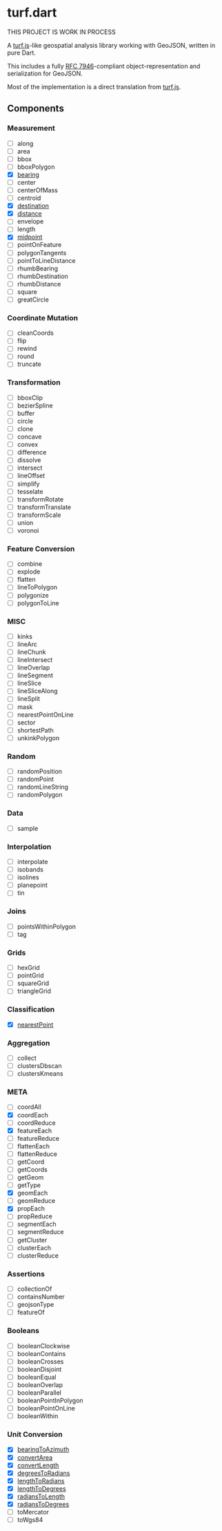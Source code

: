 # turf.dart

THIS PROJECT IS WORK IN PROCESS

A [turf.js](https://github.com/Turfjs/turf)-like geospatial analysis library working with GeoJSON, written in pure Dart.

This includes a fully [RFC 7946](https://tools.ietf.org/html/rfc7946)-compliant object-representation and serialization for GeoJSON.

Most of the implementation is a direct translation from [turf.js](https://github.com/Turfjs/turf).

## Components

### Measurement
- [ ] along
- [ ] area
- [ ] bbox
- [ ] bboxPolygon
- [x] [bearing](https://github.com/dartclub/turf_dart/blob/master/lib/bearing.dart)
- [ ] center
- [ ] centerOfMass
- [ ] centroid
- [x] [destination](https://github.com/dartclub/turf_dart/blob/master/lib/destination.dart)
- [x] [distance](https://github.com/dartclub/turf_dart/blob/master/lib/distance.dart)
- [ ] envelope
- [ ] length
- [x] [midpoint](https://github.com/dartclub/turf_dart/blob/master/lib/midpoint.dart)
- [ ] pointOnFeature
- [ ] polygonTangents
- [ ] pointToLineDistance
- [ ] rhumbBearing
- [ ] rhumbDestination
- [ ] rhumbDistance
- [ ] square
- [ ] greatCircle

### Coordinate Mutation
- [ ] cleanCoords
- [ ] flip
- [ ] rewind
- [ ] round
- [ ] truncate

### Transformation
- [ ] bboxClip
- [ ] bezierSpline
- [ ] buffer
- [ ] circle
- [ ] clone
- [ ] concave
- [ ] convex
- [ ] difference
- [ ] dissolve
- [ ] intersect
- [ ] lineOffset
- [ ] simplify
- [ ] tesselate
- [ ] transformRotate
- [ ] transformTranslate
- [ ] transformScale
- [ ] union
- [ ] voronoi

### Feature Conversion
- [ ] combine
- [ ] explode
- [ ] flatten
- [ ] lineToPolygon
- [ ] polygonize
- [ ] polygonToLine

### MISC
- [ ] kinks
- [ ] lineArc
- [ ] lineChunk
- [ ] lineIntersect
- [ ] lineOverlap
- [ ] lineSegment
- [ ] lineSlice
- [ ] lineSliceAlong
- [ ] lineSplit
- [ ] mask
- [ ] nearestPointOnLine
- [ ] sector
- [ ] shortestPath
- [ ] unkinkPolygon

### Random
- [ ] randomPosition
- [ ] randomPoint
- [ ] randomLineString
- [ ] randomPolygon

### Data
- [ ] sample

### Interpolation
- [ ] interpolate
- [ ] isobands
- [ ] isolines
- [ ] planepoint
- [ ] tin

### Joins
- [ ] pointsWithinPolygon
- [ ] tag

### Grids
- [ ] hexGrid
- [ ] pointGrid
- [ ] squareGrid
- [ ] triangleGrid

### Classification
- [x] [nearestPoint](https://github.com/dartclub/turf_dart/blob/master/lib/nearest_point.dart)

### Aggregation
- [ ] collect
- [ ] clustersDbscan
- [ ] clustersKmeans

### META
- [ ] coordAll
- [x] coordEach
- [ ] coordReduce
- [x] featureEach
- [ ] featureReduce
- [ ] flattenEach
- [ ] flattenReduce
- [ ] getCoord
- [ ] getCoords
- [ ] getGeom
- [ ] getType
- [x] geomEach
- [ ] geomReduce
- [x] propEach
- [ ] propReduce
- [ ] segmentEach
- [ ] segmentReduce
- [ ] getCluster
- [ ] clusterEach
- [ ] clusterReduce

### Assertions
- [ ] collectionOf
- [ ] containsNumber
- [ ] geojsonType
- [ ] featureOf

### Booleans
- [ ] booleanClockwise
- [ ] booleanContains
- [ ] booleanCrosses
- [ ] booleanDisjoint
- [ ] booleanEqual
- [ ] booleanOverlap
- [ ] booleanParallel
- [ ] booleanPointInPolygon
- [ ] booleanPointOnLine
- [ ] booleanWithin

### Unit Conversion
- [x] [bearingToAzimuth](https://github.com/dartclub/turf_dart/blob/master/lib/src/helpers.dart#L103)
- [x] [convertArea](https://github.com/dartclub/turf_dart/blob/master/lib/src/helpers.dart#L132)
- [x] [convertLength](https://github.com/dartclub/turf_dart/blob/master/lib/src/helpers.dart#L121)
- [x] [degreesToRadians](https://github.com/dartclub/turf_dart/blob/master/lib/src/helpers.dart#L116)
- [x] [lengthToRadians](https://github.com/dartclub/turf_dart/blob/master/lib/src/helpers.dart#L91)
- [x] [lengthToDegrees](https://github.com/dartclub/turf_dart/blob/master/lib/src/helpers.dart#L99)
- [x] [radiansToLength](https://github.com/dartclub/turf_dart/blob/master/lib/src/helpers.dart#L83)
- [x] [radiansToDegrees](https://github.com/dartclub/turf_dart/blob/master/lib/src/helpers.dart#L111)
- [ ] toMercator
- [ ] toWgs84
